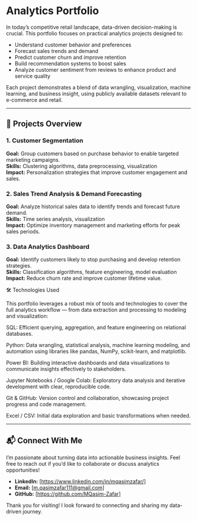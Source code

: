 # Analytics Portfolio

In today’s competitive retail landscape, data-driven decision-making is crucial. This portfolio focuses on practical analytics projects designed to:

- Understand customer behavior and preferences  
- Forecast sales trends and demand  
- Predict customer churn and improve retention  
- Build recommendation systems to boost sales  
- Analyze customer sentiment from reviews to enhance product and service quality  

Each project demonstrates a blend of data wrangling, visualization, machine learning, and business insight, using publicly available datasets relevant to e-commerce and retail.

---

## 📂 Projects Overview

### 1. Customer Segmentation  
**Goal:** Group customers based on purchase behavior to enable targeted marketing campaigns.  
**Skills:** Clustering algorithms, data preprocessing, visualization  
**Impact:** Personalization strategies that improve customer engagement and sales.

### 2. Sales Trend Analysis & Demand Forecasting  
**Goal:** Analyze historical sales data to identify trends and forecast future demand.  
**Skills:** Time series analysis, visualization  
**Impact:** Optimize inventory management and marketing efforts for peak sales periods.

### 3. Data Analytics Dashboard
**Goal:** Identify customers likely to stop purchasing and develop retention strategies.  
**Skills:** Classification algorithms, feature engineering, model evaluation  
**Impact:** Reduce churn rate and improve customer lifetime value.

🛠️ Technologies Used

This portfolio leverages a robust mix of tools and technologies to cover the full analytics workflow — from data extraction and processing to modeling and visualization:

SQL: Efficient querying, aggregation, and feature engineering on relational databases.

Python: Data wrangling, statistical analysis, machine learning modeling, and automation using libraries like pandas, NumPy, scikit-learn, and matplotlib.

Power BI: Building interactive dashboards and data visualizations to communicate insights effectively to stakeholders.

Jupyter Notebooks / Google Colab: Exploratory data analysis and iterative development with clear, reproducible code.

Git & GitHub: Version control and collaboration, showcasing project progress and code management.

Excel / CSV: Initial data exploration and basic transformations when needed.

---

## 📬 Connect With Me

I’m passionate about turning data into actionable business insights. Feel free to reach out if you’d like to collaborate or discuss analytics opportunities!

- **LinkedIn:** [https://www.linkedin.com/in/mqasimzafar/]
- **Email:** [m.qasimzafar111@gmail.com]  
- **GitHub:** [https://github.com/MQasim-Zafar]  

Thank you for visiting! I look forward to connecting and sharing my data-driven journey.
